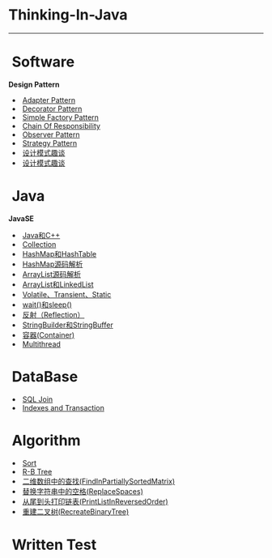 #  Thinking-In-Java   


-----   
#  Software
  
**Design Pattern**  

-  [Adapter Pattern](https://github.com/superwqc/Thinking-in-java/blob/master/Design%20Pattern/Structural/Adapter%20Pattern)
-  [Decorator Pattern](https://github.com/superwqc/Thinking-in-java/blob/master/Design%20Pattern/Structural/Decorator%20Pattern)
-  [Simple Factory Pattern](https://github.com/superwqc/Thinking-in-java/blob/master/Design%20Pattern/Creational/Simple%20Factory%20Pattern)
-  [Chain Of Responsibility](https://github.com/superwqc/Thinking-in-java/blob/master/Design%20Pattern/Behavioral/Chain%20Of%20Responsibility)
-  [Observer Pattern](https://github.com/superwqc/Thinking-in-java/blob/master/Design%20Pattern/Behavioral/Observer%20Pattern)
-  [Strategy Pattern](https://github.com/superwqc/Thinking-in-java/blob/master/Design%20Pattern/Behavioral/Strategy%20Pattern)
-  [设计模式趣谈](https://github.com/superwqc/Thinking-in-java/blob/master/Interview/%E8%AE%BE%E8%AE%A1%E6%A8%A1%E5%BC%8F%E8%B6%A3%E8%B0%88)
-  [设计模式趣谈](https://github.com/superwqc/Thinking-in-java/blob/master/Interview/%E8%AE%BE%E8%AE%A1%E6%A8%A1%E5%BC%8F%E8%B6%A3%E8%B0%88)


#  Java  

**JavaSE**

-  [Java和C++](https://github.com/superwqc/Thinking-in-java/blob/master/Interview/Java%E5%92%8CC%2B%2B)
-  [Collection](https://github.com/superwqc/Thinking-in-java/blob/master/Interview/Collection)
-  [HashMap和HashTable](https://github.com/superwqc/Thinking-in-java/blob/master/Interview/HashMap%E5%92%8CHashTable)
-  [HashMap源码解析](https://github.com/superwqc/Thinking-in-java/blob/master/Interview/HashMap%E6%BA%90%E7%A0%81%E8%A7%A3%E6%9E%90)
-  [ArrayList源码解析](https://github.com/superwqc/Thinking-in-java/blob/master/Interview/ArrayList%E6%BA%90%E7%A0%81%E8%A7%A3%E6%9E%90)
-  [ArrayList和LinkedList](https://github.com/superwqc/Thinking-in-java/blob/master/Interview/LinkedList%E5%92%8CArrayList)
-  [Volatile、Transient、Static](https://github.com/superwqc/Thinking-in-java/blob/master/Interview/Volatile%E3%80%81Transient%E3%80%81Static)
-  [wait()和sleep()](https://github.com/superwqc/Thinking-in-java/blob/master/Interview/wait()%E5%92%8Csleep())
-  [反射（Reflection）](https://github.com/superwqc/Thinking-in-java/blob/master/Interview/%E5%8F%8D%E5%B0%84%EF%BC%88Reflection%EF%BC%89)
-  [StringBuilder和StringBuffer](https://github.com/superwqc/Thinking-in-java/blob/master/Interview/StringBuilder%E5%92%8CStringBuffer)
-  [容器(Container)](https://github.com/superwqc/Thinking-in-java/blob/master/Interview/Container)
-  [Multithread](https://github.com/superwqc/Thinking-in-java/blob/master/Interview/%E5%A4%9A%E7%BA%BF%E7%A8%8B%E5%8F%8A%E7%BA%BF%E7%A8%8B%E6%B1%A0%E7%9A%84%E5%BA%94%E7%94%A8)


#  DataBase  
-  [SQL Join](https://github.com/superwqc/Thinking-in-java/blob/master/Interview/SQL%20Join)
-  [Indexes and Transaction](https://github.com/superwqc/Thinking-in-java/blob/master/Interview/Indexes%20and%20Transaction)


#  Algorithm    
-  [Sort](https://github.com/superwqc/Thinking-in-java/blob/master/Interview/Sort)
-  [R-B Tree](https://github.com/superwqc/Coding-Interviews/blob/master/Algorithm/R-B%20Tree)
-  [二维数组中的查找(FindInPartiallySortedMatrix)](https://github.com/superwqc/Coding-Interviews/blob/master/Src/%E4%BA%8C%E7%BB%B4%E6%95%B0%E7%BB%84%E4%B8%AD%E6%9F%A5%E6%89%BE%E5%85%83%E7%B4%A0)
-  [替换字符串中的空格(ReplaceSpaces)](https://github.com/superwqc/Coding-Interviews/blob/master/Src/%E6%9B%BF%E6%8D%A2%E5%AD%97%E7%AC%A6%E4%B8%B2%E4%B8%AD%E7%9A%84%E7%A9%BA%E6%A0%BC)
-  [从尾到头打印链表(PrintListInReversedOrder)](https://github.com/superwqc/Coding-Interviews/blob/master/Src/%E4%BB%8E%E5%B0%BE%E5%88%B0%E5%A4%B4%E6%89%93%E5%8D%B0%E9%93%BE%E8%A1%A8)
-  [重建二叉树(RecreateBinaryTree)](https://github.com/superwqc/Coding-Interviews/blob/master/Src/%E9%87%8D%E5%BB%BA%E4%BA%8C%E5%8F%89%E6%A0%91)


#  Written Test

